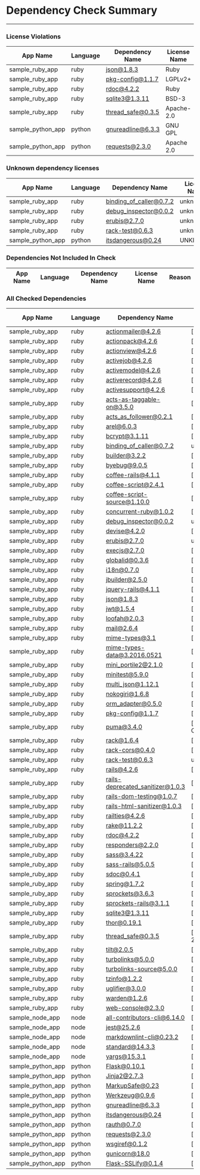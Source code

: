 # Dependency Check Summary 
 --- 
### License Violations
| App Name | Language | Dependency Name | License Name
| ------ | ------ | ------ | ------ | 
| sample_ruby_app | ruby | json@1.8.3 | Ruby |
| sample_ruby_app | ruby | pkg-config@1.1.7 | LGPLv2+ |
| sample_ruby_app | ruby | rdoc@4.2.2 | Ruby |
| sample_ruby_app | ruby | sqlite3@1.3.11 | BSD-3 |
| sample_ruby_app | ruby | thread_safe@0.3.5 | Apache-2.0 |
| sample_python_app | python | gnureadline@6.3.3 | GNU GPL |
| sample_python_app | python | requests@2.3.0 | Apache 2.0 |
### Unknown dependency licenses
| App Name | Language | Dependency Name | License Name
| ------ | ------ | ------ | ------ | 
| sample_ruby_app | ruby | binding_of_caller@0.7.2 | unknown |
| sample_ruby_app | ruby | debug_inspector@0.0.2 | unknown |
| sample_ruby_app | ruby | erubis@2.7.0 | unknown |
| sample_ruby_app | ruby | rack-test@0.6.3 | unknown |
| sample_python_app | python | itsdangerous@0.24 | UNKNOWN |

### Dependencies Not Included In Check
| App Name | Language | Dependency Name | License Name | Reason
| ------ | ------ | ------ | ------ | ------ | 

### All Checked Dependencies
| App Name | Language | Dependency Name | License Name |
| ------ | ------ | ------ | ------ | 
| sample_ruby_app | ruby | actionmailer@4.2.6 | ['MIT'] |
| sample_ruby_app | ruby | actionpack@4.2.6 | ['MIT'] |
| sample_ruby_app | ruby | actionview@4.2.6 | ['MIT'] |
| sample_ruby_app | ruby | activejob@4.2.6 | ['MIT'] |
| sample_ruby_app | ruby | activemodel@4.2.6 | ['MIT'] |
| sample_ruby_app | ruby | activerecord@4.2.6 | ['MIT'] |
| sample_ruby_app | ruby | activesupport@4.2.6 | ['MIT'] |
| sample_ruby_app | ruby | acts-as-taggable-on@3.5.0 | ['MIT'] |
| sample_ruby_app | ruby | acts_as_follower@0.2.1 | ['MIT'] |
| sample_ruby_app | ruby | arel@6.0.3 | ['MIT'] |
| sample_ruby_app | ruby | bcrypt@3.1.11 | ['MIT'] |
| sample_ruby_app | ruby | binding_of_caller@0.7.2 | unknown |
| sample_ruby_app | ruby | builder@3.2.2 | ['MIT'] |
| sample_ruby_app | ruby | byebug@9.0.5 | ['BSD'] |
| sample_ruby_app | ruby | coffee-rails@4.1.1 | ['MIT'] |
| sample_ruby_app | ruby | coffee-script@2.4.1 | ['MIT'] |
| sample_ruby_app | ruby | coffee-script-source@1.10.0 | ['MIT'] |
| sample_ruby_app | ruby | concurrent-ruby@1.0.2 | ['MIT'] |
| sample_ruby_app | ruby | debug_inspector@0.0.2 | unknown |
| sample_ruby_app | ruby | devise@4.2.0 | ['MIT'] |
| sample_ruby_app | ruby | erubis@2.7.0 | unknown |
| sample_ruby_app | ruby | execjs@2.7.0 | ['MIT'] |
| sample_ruby_app | ruby | globalid@0.3.6 | ['MIT'] |
| sample_ruby_app | ruby | i18n@0.7.0 | ['MIT'] |
| sample_ruby_app | ruby | jbuilder@2.5.0 | ['MIT'] |
| sample_ruby_app | ruby | jquery-rails@4.1.1 | ['MIT'] |
| sample_ruby_app | ruby | json@1.8.3 | ['Ruby'] |
| sample_ruby_app | ruby | jwt@1.5.4 | ['MIT'] |
| sample_ruby_app | ruby | loofah@2.0.3 | ['MIT'] |
| sample_ruby_app | ruby | mail@2.6.4 | ['MIT'] |
| sample_ruby_app | ruby | mime-types@3.1 | ['MIT'] |
| sample_ruby_app | ruby | mime-types-data@3.2016.0521 | ['MIT'] |
| sample_ruby_app | ruby | mini_portile2@2.1.0 | ['MIT'] |
| sample_ruby_app | ruby | minitest@5.9.0 | ['MIT'] |
| sample_ruby_app | ruby | multi_json@1.12.1 | ['MIT'] |
| sample_ruby_app | ruby | nokogiri@1.6.8 | ['MIT'] |
| sample_ruby_app | ruby | orm_adapter@0.5.0 | ['MIT'] |
| sample_ruby_app | ruby | pkg-config@1.1.7 | ['LGPLv2+'] |
| sample_ruby_app | ruby | puma@3.4.0 | ['BSD-3-Clause'] |
| sample_ruby_app | ruby | rack@1.6.4 | ['MIT'] |
| sample_ruby_app | ruby | rack-cors@0.4.0 | ['MIT'] |
| sample_ruby_app | ruby | rack-test@0.6.3 | unknown |
| sample_ruby_app | ruby | rails@4.2.6 | ['MIT'] |
| sample_ruby_app | ruby | rails-deprecated_sanitizer@1.0.3 | ['MIT'] |
| sample_ruby_app | ruby | rails-dom-testing@1.0.7 | ['MIT'] |
| sample_ruby_app | ruby | rails-html-sanitizer@1.0.3 | ['MIT'] |
| sample_ruby_app | ruby | railties@4.2.6 | ['MIT'] |
| sample_ruby_app | ruby | rake@11.2.2 | ['MIT'] |
| sample_ruby_app | ruby | rdoc@4.2.2 | ['Ruby'] |
| sample_ruby_app | ruby | responders@2.2.0 | ['MIT'] |
| sample_ruby_app | ruby | sass@3.4.22 | ['MIT'] |
| sample_ruby_app | ruby | sass-rails@5.0.5 | ['MIT'] |
| sample_ruby_app | ruby | sdoc@0.4.1 | ['MIT'] |
| sample_ruby_app | ruby | spring@1.7.2 | ['MIT'] |
| sample_ruby_app | ruby | sprockets@3.6.3 | ['MIT'] |
| sample_ruby_app | ruby | sprockets-rails@3.1.1 | ['MIT'] |
| sample_ruby_app | ruby | sqlite3@1.3.11 | ['BSD-3'] |
| sample_ruby_app | ruby | thor@0.19.1 | ['MIT'] |
| sample_ruby_app | ruby | thread_safe@0.3.5 | ['Apache-2.0'] |
| sample_ruby_app | ruby | tilt@2.0.5 | ['MIT'] |
| sample_ruby_app | ruby | turbolinks@5.0.0 | ['MIT'] |
| sample_ruby_app | ruby | turbolinks-source@5.0.0 | ['MIT'] |
| sample_ruby_app | ruby | tzinfo@1.2.2 | ['MIT'] |
| sample_ruby_app | ruby | uglifier@3.0.0 | ['MIT'] |
| sample_ruby_app | ruby | warden@1.2.6 | ['MIT'] |
| sample_ruby_app | ruby | web-console@2.3.0 | ['MIT'] |
| sample_node_app | node | all-contributors-cli@6.14.0 | ['MIT'] |
| sample_node_app | node | jest@25.2.6 | ['MIT'] |
| sample_node_app | node | markdownlint-cli@0.23.2 | ['MIT'] |
| sample_node_app | node | standard@14.3.3 | ['MIT'] |
| sample_node_app | node | yargs@15.3.1 | ['MIT'] |
| sample_python_app | python | Flask@0.10.1 | ['BSD'] |
| sample_python_app | python | Jinja2@2.7.3 | ['BSD'] |
| sample_python_app | python | MarkupSafe@0.23 | ['BSD'] |
| sample_python_app | python | Werkzeug@0.9.6 | ['BSD'] |
| sample_python_app | python | gnureadline@6.3.3 | ['GNU GPL'] |
| sample_python_app | python | itsdangerous@0.24 | ['UNKNOWN'] |
| sample_python_app | python | rauth@0.7.0 | ['MIT'] |
| sample_python_app | python | requests@2.3.0 | ['Apache 2.0'] |
| sample_python_app | python | wsgiref@0.1.2 | ['PSF or ZPL'] |
| sample_python_app | python | gunicorn@18.0 | ['MIT'] |
| sample_python_app | python | Flask-SSLify@0.1.4 | ['BSD'] |

